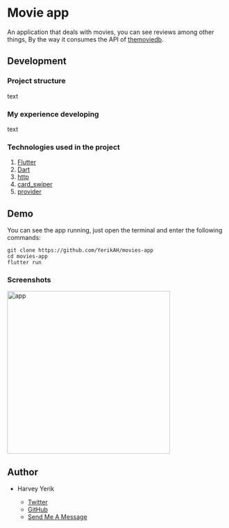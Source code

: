 # Movie app
An application that deals with movies, you can see reviews among other things, By the way it consumes the API of [themoviedb](https://www.themoviedb.org/).
## Development 
### Project structure
text

### My experience developing
text

### Technologies used in the project

1. [Flutter](https://flutter.dev/)
2. [Dart](https://dart.dev/)
3. [http](https://pub.dev/packages/http)
4. [card_swiper](https://pub.dev/packages/card_swiper)
5. [provider](https://pub.dev/packages/provider)

## Demo 

You can see the app running, just open the terminal and enter the following commands:
```
git clone https://github.com/YerikAH/movies-app
cd movies-app
flutter run
```
### Screenshots

<img src="./assets/test.png" width="375" alt="app" />

## Author

- Harvey Yerik

    - [Twitter](https://twitter.com/yerikhar)
    - [GitHub](https://github.com/YerikAH)
    - [Send Me A Message](https://yerikah.github.io/send-me-a-message/dist/)
